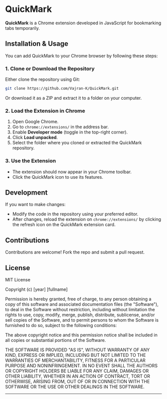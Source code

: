 # QuickMark

**QuickMark** is a Chrome extension developed in JavaScript for bookmarking tabs temporarily.

## Installation & Usage

You can add QuickMark to your Chrome browser by following these steps:

### 1. Clone or Download the Repository

Either clone the repository using Git:
```sh
git clone https://github.com/Vajran-K/QuickMark.git
```
Or download it as a ZIP and extract it to a folder on your computer.

### 2. Load the Extension in Chrome

1. Open Google Chrome.
2. Go to `chrome://extensions/` in the address bar.
3. Enable **Developer mode** (toggle in the top-right corner).
4. Click **Load unpacked**.
5. Select the folder where you cloned or extracted the QuickMark repository.

### 3. Use the Extension

- The extension should now appear in your Chrome toolbar.
- Click the QuickMark icon to use its features.

## Development

If you want to make changes:

- Modify the code in the repository using your preferred editor.
- After changes, reload the extension on `chrome://extensions/` by clicking the refresh icon on the QuickMark extension card.

## Contributions

Contributions are welcome! Fork the repo and submit a pull request.

## License

MIT License

Copyright (c) [year] [fullname]

Permission is hereby granted, free of charge, to any person obtaining a copy
of this software and associated documentation files (the "Software"), to deal
in the Software without restriction, including without limitation the rights
to use, copy, modify, merge, publish, distribute, sublicense, and/or sell
copies of the Software, and to permit persons to whom the Software is
furnished to do so, subject to the following conditions:

The above copyright notice and this permission notice shall be included in all
copies or substantial portions of the Software.

THE SOFTWARE IS PROVIDED "AS IS", WITHOUT WARRANTY OF ANY KIND, EXPRESS OR
IMPLIED, INCLUDING BUT NOT LIMITED TO THE WARRANTIES OF MERCHANTABILITY,
FITNESS FOR A PARTICULAR PURPOSE AND NONINFRINGEMENT. IN NO EVENT SHALL THE
AUTHORS OR COPYRIGHT HOLDERS BE LIABLE FOR ANY CLAIM, DAMAGES OR OTHER
LIABILITY, WHETHER IN AN ACTION OF CONTRACT, TORT OR OTHERWISE, ARISING FROM,
OUT OF OR IN CONNECTION WITH THE SOFTWARE OR THE USE OR OTHER DEALINGS IN THE
SOFTWARE.

---

